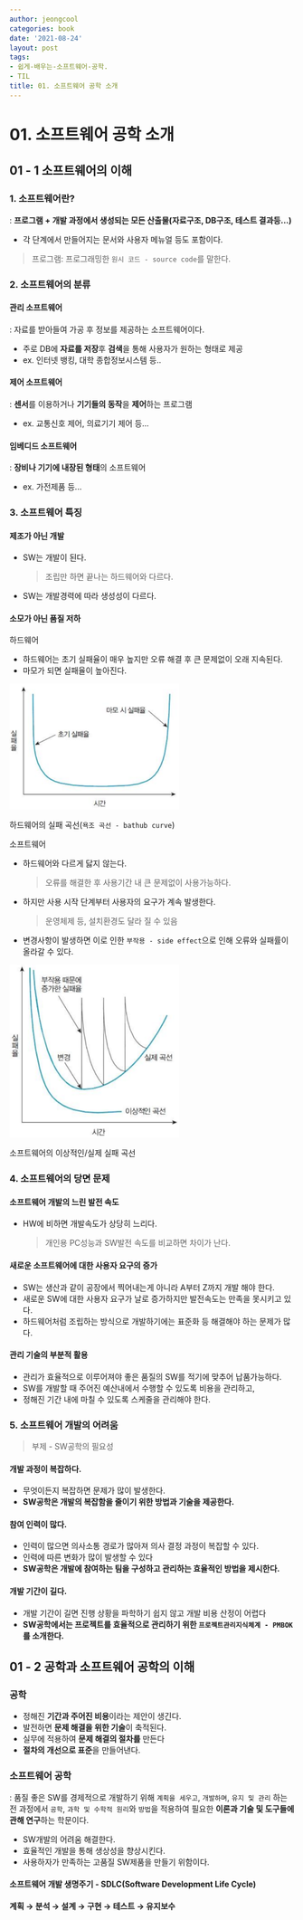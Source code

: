 ```yaml
---
author: jeongcool
categories: book
date: '2021-08-24'
layout: post
tags:
- 쉽게-배우는-소프트웨어-공학.
- TIL
title: 01. 소프트웨어 공학 소개
---
```


# 01. 소프트웨어 공학 소개
## 01 - 1 소프트웨어의 이해
### 1. 소프트웨어란?
: **프로그램 + 개발 과정에서 생성되는 모든 산출물(자료구조, DB구조, 테스트 결과등...)**
- 각 단계에서 만들어지는 문서와 사용자 메뉴얼 등도 포함이다.

> 프로그램: 프로그래밍한 `원시 코드 - source code`를 말한다.

### 2. 소프트웨어의 분류
#### 관리 소프트웨어
: 자료를 받아들여 가공 후 정보를 제공하는 소프트웨어이다.
- 주로 DB에 **자료를 저장**후 **검색**을 통해 사용자가 원하는 형태로 제공
- ex. 인터넷 뱅킹, 대학 종합정보시스템 등..

#### 제어 소프트웨어
: **센서**를 이용하거나 **기기들의 동작**을 **제어**하는 프로그램
- ex. 교통신호 제어, 의료기기 제어 등...
  
#### 임베디드 소프트웨어
: **장비나 기기에 내장된 형태**의 소프트웨어
- ex. 가전제품 등...

### 3. 소프트웨어 특징
#### 제조가 아닌 개발
- SW는 개발이 된다. 
  > 조립만 하면 끝나는 하드웨어와 다르다.
- SW는 개발경력에 따라 생성성이 다르다.

#### 소모가 아닌 품질 저하
하드웨어
- 하드웨어는 초기 실패율이 매우 높지만 오류 해결 후 큰 문제없이 오래 지속된다.
- 마모가 되면 실패율이 높아진다.

<img width=300 src="/assets/images/posts/book/hw-fail-curve.png">

하드웨어의 실패 곡선(`욕조 곡선 - bathub curve`)  

소프트웨어
- 하드웨어와 다르게 닳지 않는다.
  > 오류를 해결한 후 사용기간 내 큰 문제없이 사용가능하다.
- 하지만 사용 시작 단계부터 사용자의 요구가 계속 발생한다.
  > 운영체제 등, 설치환경도 달라 질 수 있음
- 변경사항이 발생하면 이로 인한 `부작용 - side effect`으로 인해 오류와 실패률이 올라갈 수 있다.

<img width=300 src="/assets/images/posts/book/sw-fail-curve.png">

소프트웨어의 이상적인/실제 실패 곡선

### 4. 소프트웨어의 당면 문제
#### 소프트웨어 개발의 느린 발전 속도
- HW에 비하면 개발속도가 상당히 느리다.
    > 개인용 PC성능과 SW발전 속도를 비교하면 차이가 난다.

#### 새로운 소프트웨어에 대한 사용자 요구의 증가 
- SW는 생산과 같이 공장에서 찍어내는게 아니라 A부터 Z까지 개발 해야 한다.
- 새로운 SW에 대한 사용자 요구가 날로 증가하지만 발전속도는 만족을 못시키고 있다.
- 하드웨어처럼 조립하는 방식으로 개발하기에는 표준화 등 해결해야 하는 문제가 많다.

 #### 관리 기술의 부분적 활용
- 관리가 효율적으로 이루어져야 좋은 품질의 SW를 적기에 맞추어 납품가능하다.
- SW를 개발할 때 주어진 예산내에서 수행할 수 있도록 비용을 관리하고,
- 정해진 기간 내에 마칠 수 있도록 스케줄을 관리해야 한다.

### 5. 소프트웨어 개발의 어려움
> 부제 - SW공학의 필요성
#### 개발 과정이 복잡하다.
- 무엇이든지 복잡하면 문제가 많이 발생한다.
- **SW공학은 개발의 복잡함을 줄이기 위한 방법과 기술을 제공한다.**

#### 참여 인력이 많다.
- 인력이 많으면 의사소통 경로가 많아져 의사 결정 과정이 복잡할 수 있다.
- 인력에 따른 변화가 많이 발생할 수 있다
- **SW공학은 개발에 참여하는 팀을 구성하고 관리하는 효율적인 방법을 제시한다.**

#### 개발 기간이 길다.
- 개발 기간이 길면 진행 상황을 파학하기 쉽지 않고 개발 비용 산정이 어렵다
- **SW공학에서는 프로젝트를 효율적으로 관리하기 위한 `프로젝트관리지식체계 - PMBOK`를 소개한다.**

 ## 01 - 2 공학과 소프트웨어 공학의 이해
 ### 공학
 - 정해진 **기간과 주어진 비용**이라는 제안이 생긴다.
 - 발전하면 **문제 해결을 위한 기술**이 축적된다.
 - 실무에 적용하여 **문제 해결의 절차를** 만든다
 - **절차의 개선으로 표준**을 만들어낸다.

### 소프트웨어 공학
: 품질 좋은 SW를 경제적으로 개발하기 위해 `계획을 세우고`, `개발하며`, `유지 및 관리` 하는 전 과정에서 `공학`, `과학 및 수학적 원리`와 `방법`을 적용하여 필요한 **이론과 기술 및 도구들에 관해 연구**하는 학문이다.
- SW개발의 어려움 해결한다.
- 효율적인 개발을 통해 생상성을 향상시킨다.
- 사용하자가 만족하는 고품질 SW제품을 만들기 위함이다.

#### 소프트웨어 개발 생명주기 - SDLC(Software Development Life Cycle)
**계획 &rarr; 분석 &rarr; 설계 &rarr; 구현 &rarr; 테스트 &rarr; 유지보수**